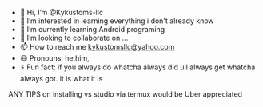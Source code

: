 - 👋 Hi, I’m @Kykustoms-llc
- 👀 I’m interested in learning everything i don't already know
- 🌱 I’m currently learning Android programing
- 💞️ I’m looking to collaborate on ...
- 📫 How to reach me kykustomsllc@yahoo.com
- 😄 Pronouns: he,him, 
- ⚡ Fun fact: if you always do whatcha always did ull always get whatcha always got. it is what it is


ANY TIPS on installing vs studio via termux would be Uber appreciated 
<!---
Kykustoms-llc/Kykustoms-llc is a ✨ special ✨ repository because its `README.md` (this file) appears on your GitHub profile.
You can click the Preview link to take a look at your changes.
--->

